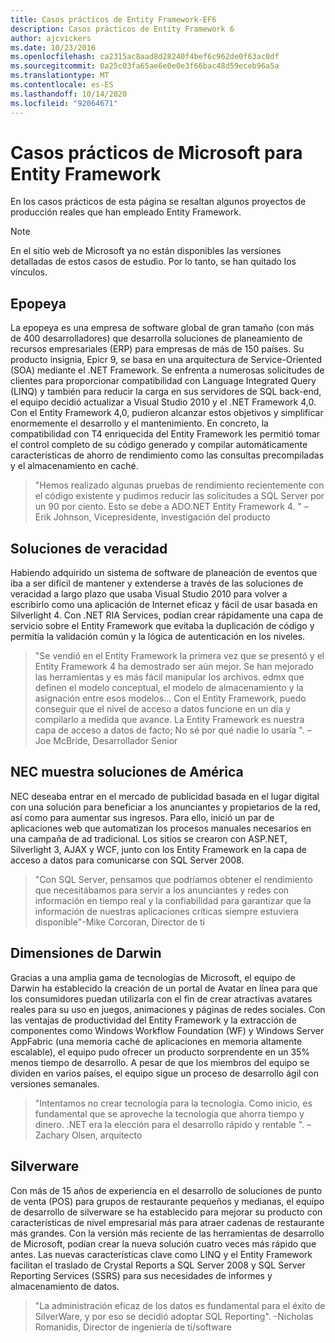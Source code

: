 ```yaml
---
title: Casos prácticos de Entity Framework-EF6
description: Casos prácticos de Entity Framework 6
author: ajcvickers
ms.date: 10/23/2016
ms.openlocfilehash: ca2315ac8aad8d28240f4bef6c962de0f63ac0df
ms.sourcegitcommit: 0a25c03fa65ae6e0e0e3f66bac48d59eceb96a5a
ms.translationtype: MT
ms.contentlocale: es-ES
ms.lasthandoff: 10/14/2020
ms.locfileid: "92064671"
---
```

# <a name="microsoft-case-studies-for-entity-framework"></a>Casos prácticos de Microsoft para Entity Framework
En los casos prácticos de esta página se resaltan algunos proyectos de producción reales que han empleado Entity Framework.
> [!NOTE]
> En el sitio web de Microsoft ya no están disponibles las versiones detalladas de estos casos de estudio. Por lo tanto, se han quitado los vínculos.

## <a name="epicor"></a>Epopeya
La epopeya es una empresa de software global de gran tamaño (con más de 400 desarrolladores) que desarrolla soluciones de planeamiento de recursos empresariales (ERP) para empresas de más de 150 países.
Su producto insignia, Epicr 9, se basa en una arquitectura de Service-Oriented (SOA) mediante el .NET Framework.
Se enfrenta a numerosas solicitudes de clientes para proporcionar compatibilidad con Language Integrated Query (LINQ) y también para reducir la carga en sus servidores de SQL back-end, el equipo decidió actualizar a Visual Studio 2010 y el .NET Framework 4,0.
Con el Entity Framework 4,0, pudieron alcanzar estos objetivos y simplificar enormemente el desarrollo y el mantenimiento.
En concreto, la compatibilidad con T4 enriquecida del Entity Framework les permitió tomar el control completo de su código generado y compilar automáticamente características de ahorro de rendimiento como las consultas precompiladas y el almacenamiento en caché.

> "Hemos realizado algunas pruebas de rendimiento recientemente con el código existente y pudimos reducir las solicitudes a SQL Server por un 90 por ciento.
Esto se debe a ADO.NET Entity Framework 4. " – Erik Johnson, Vicepresidente, investigación del producto  

## <a name="veracity-solutions"></a>Soluciones de veracidad
Habiendo adquirido un sistema de software de planeación de eventos que iba a ser difícil de mantener y extenderse a través de las soluciones de veracidad a largo plazo que usaba Visual Studio 2010 para volver a escribirlo como una aplicación de Internet eficaz y fácil de usar basada en Silverlight 4.
Con .NET RIA Services, podían crear rápidamente una capa de servicio sobre el Entity Framework que evitaba la duplicación de código y permitía la validación común y la lógica de autenticación en los niveles.  

> "Se vendió en el Entity Framework la primera vez que se presentó y el Entity Framework 4 ha demostrado ser aún mejor.
Se han mejorado las herramientas y es más fácil manipular los archivos. edmx que definen el modelo conceptual, el modelo de almacenamiento y la asignación entre esos modelos... Con el Entity Framework, puedo conseguir que el nivel de acceso a datos funcione en un día y compilarlo a medida que avance.
La Entity Framework es nuestra capa de acceso a datos de facto; No sé por qué nadie lo usaría ". – Joe McBride, Desarrollador Senior

## <a name="nec-display-solutions-of-america"></a>NEC muestra soluciones de América
NEC deseaba entrar en el mercado de publicidad basada en el lugar digital con una solución para beneficiar a los anunciantes y propietarios de la red, así como para aumentar sus ingresos.
Para ello, inició un par de aplicaciones web que automatizan los procesos manuales necesarios en una campaña de ad tradicional.
Los sitios se crearon con ASP.NET, Silverlight 3, AJAX y WCF, junto con los Entity Framework en la capa de acceso a datos para comunicarse con SQL Server 2008.

> "Con SQL Server, pensamos que podríamos obtener el rendimiento que necesitábamos para servir a los anunciantes y redes con información en tiempo real y la confiabilidad para garantizar que la información de nuestras aplicaciones críticas siempre estuviera disponible"-Mike Corcoran, Director de ti

## <a name="darwin-dimensions"></a>Dimensiones de Darwin
Gracias a una amplia gama de tecnologías de Microsoft, el equipo de Darwin ha establecido la creación de un portal de Avatar en línea para que los consumidores puedan utilizarla con el fin de crear atractivas avatares reales para su uso en juegos, animaciones y páginas de redes sociales.
Con las ventajas de productividad del Entity Framework y la extracción de componentes como Windows Workflow Foundation (WF) y Windows Server AppFabric (una memoria caché de aplicaciones en memoria altamente escalable), el equipo pudo ofrecer un producto sorprendente en un 35% menos tiempo de desarrollo.
A pesar de que los miembros del equipo se dividen en varios países, el equipo sigue un proceso de desarrollo ágil con versiones semanales.

 > "Intentamos no crear tecnología para la tecnología. Como inicio, es fundamental que se aproveche la tecnología que ahorra tiempo y dinero.
 .NET era la elección para el desarrollo rápido y rentable ". – Zachary Olsen, arquitecto  

## <a name="silverware"></a>Silverware
Con más de 15 años de experiencia en el desarrollo de soluciones de punto de venta (POS) para grupos de restaurante pequeños y medianas, el equipo de desarrollo de silverware se ha establecido para mejorar su producto con características de nivel empresarial más para atraer cadenas de restaurante más grandes.
Con la versión más reciente de las herramientas de desarrollo de Microsoft, podían crear la nueva solución cuatro veces más rápido que antes.
Las nuevas características clave como LINQ y el Entity Framework facilitan el traslado de Crystal Reports a SQL Server 2008 y SQL Server Reporting Services (SSRS) para sus necesidades de informes y almacenamiento de datos.

> "La administración eficaz de los datos es fundamental para el éxito de SilverWare, y por eso se decidió adoptar SQL Reporting". -Nicholas Romanidis, Director de ingeniería de ti/software
